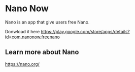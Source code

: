 # Nano Now
Nano is an app that give users free Nano.

Donwload it here https://play.google.com/store/apps/details?id=com.nanonow.freenano


## Learn more about Nano 
https://nano.org/

